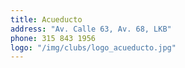```yaml
---
title: Acueducto
address: "Av. Calle 63, Av. 68, LKB"
phone: 315 843 1956
logo: "/img/clubs/logo_acueducto.jpg"
---
```

